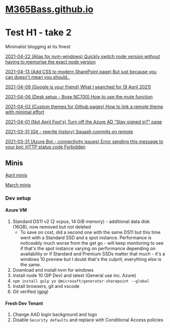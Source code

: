 # [M365Bass.github.io](https://M365Bass.github.io)

# Test H1 - take 2

Minimalist blogging at its finest

[2021-04-22 (Alias for nvm-windows) Quickly switch node version without having to memorise the exact node version](posts/2021-04-22.md)

[2021-04-13 (Add CSS to modern SharePoint page) But just because you can doesn't mean you should..](posts/2021-04-13.md)

[2021-04-09 (Google is your friend) What I searched for (9 April 2021)](posts/2021-04-09.md)

[2021-04-06 (Desk setup - Bose NC700) How to use the mute function](posts/2021-04-06.md)

[2021-04-02 (Custom themes for Github pages) How to link a remote theme with minimal effort](posts/2021-04-02.md)

[2021-04-01 (Not April Fool's) Turn off the Azure AD “Stay signed in?” page](posts/2021-04-01.md)

[2021-03-31 (Git - rewrite history) Squash commits on remote](posts/2021-03-31_2.md)

[2021-03-31 (Azure Bot - connectivity issues) Error sending this message to your bot: HTTP status code Forbidden](posts/2021-03-31_1.md)

## Minis

[April minis](minis/2021-04.md)

[March minis](minis/2021-03.md)

### Dev setup

#### Azure VM

1. Standard DS11 v2 (2 vcpus, 14 GiB memory) - additional data disk (16GB), now removed but not deleted
   - To save on cost, did a second one with the same DS11 but this time went with a Standard SSD and a spot instance. Performance is noticeably much worse from the get go - will keep monitoring to see if that's the spot instance varying on performance depending on availability or if Standard and Premium SSDs matter that much - it's a windows 10 preview but I doubt that's the culprit, everything else is the same.
1. Download and install nvm for windows
1. Install node 10 (SP Dev) and latest (General use inc. Azure)
1. `npm install gulp yo @microsoft/generator-sharepoint --global`
1. Install browsers, git and vscode
1. Git verified (gpg)

#### Fresh Dev Tenant

1. Change AAD login background and logo
1. Disable `Security defaults` and replace with Conditional Access policies
